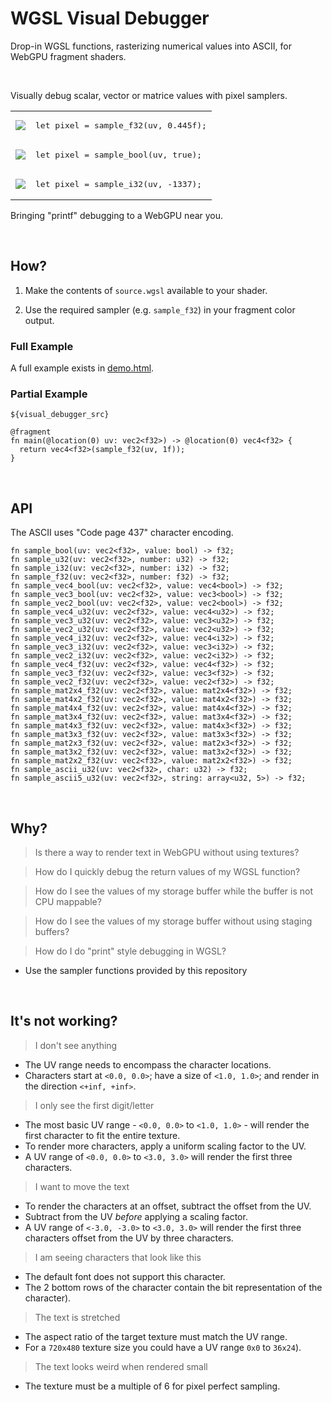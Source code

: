 # WGSL Visual Debugger

Drop-in WGSL functions, rasterizing numerical values into ASCII, for WebGPU fragment shaders.

</br>

Visually debug scalar, vector or matrice values with pixel samplers.

<table>
  <tr>
    <td><img src="https://github.com/user-attachments/assets/7cc6d7ad-d286-4e9a-b8cd-6275a6cd339e"/></td>
    <td><pre>let pixel = sample_f32(uv, 0.445f);</pre></td>
  </tr>
  <tr>
    <td><img src="https://github.com/user-attachments/assets/8a28ed2d-1349-4254-b7f5-0d5df30150dd"/></td>
    <td><pre>let pixel = sample_bool(uv, true);</pre></td>
  </tr>
  <tr>
    <td><img src="https://github.com/user-attachments/assets/76b0f495-43b4-4a6b-9f5e-da2c7c36c952"/></td>
    <td><pre>let pixel = sample_i32(uv, -1337);</pre></td>
  </tr>
</table>

Bringing "printf" debugging to a WebGPU near you.

<br/>

## How?

1) Make the contents of `source.wgsl` available to your shader.

2) Use the required sampler (e.g. `sample_f32`) in your fragment color output.

### Full Example

A full example exists in [demo.html](demo.html).

### Partial Example

```wgsl
${visual_debugger_src}

@fragment
fn main(@location(0) uv: vec2<f32>) -> @location(0) vec4<f32> {
  return vec4<f32>(sample_f32(uv, 1f));
}
```

<br/>

## API

The ASCII uses "Code page 437" character encoding.

```wgsl
fn sample_bool(uv: vec2<f32>, value: bool) -> f32;
fn sample_u32(uv: vec2<f32>, number: u32) -> f32;
fn sample_i32(uv: vec2<f32>, number: i32) -> f32;
fn sample_f32(uv: vec2<f32>, number: f32) -> f32;
fn sample_vec4_bool(uv: vec2<f32>, value: vec4<bool>) -> f32;
fn sample_vec3_bool(uv: vec2<f32>, value: vec3<bool>) -> f32;
fn sample_vec2_bool(uv: vec2<f32>, value: vec2<bool>) -> f32;
fn sample_vec4_u32(uv: vec2<f32>, value: vec4<u32>) -> f32;
fn sample_vec3_u32(uv: vec2<f32>, value: vec3<u32>) -> f32;
fn sample_vec2_u32(uv: vec2<f32>, value: vec2<u32>) -> f32;
fn sample_vec4_i32(uv: vec2<f32>, value: vec4<i32>) -> f32;
fn sample_vec3_i32(uv: vec2<f32>, value: vec3<i32>) -> f32;
fn sample_vec2_i32(uv: vec2<f32>, value: vec2<i32>) -> f32;
fn sample_vec4_f32(uv: vec2<f32>, value: vec4<f32>) -> f32;
fn sample_vec3_f32(uv: vec2<f32>, value: vec3<f32>) -> f32;
fn sample_vec2_f32(uv: vec2<f32>, value: vec2<f32>) -> f32;
fn sample_mat2x4_f32(uv: vec2<f32>, value: mat2x4<f32>) -> f32;
fn sample_mat4x2_f32(uv: vec2<f32>, value: mat4x2<f32>) -> f32;
fn sample_mat4x4_f32(uv: vec2<f32>, value: mat4x4<f32>) -> f32;
fn sample_mat3x4_f32(uv: vec2<f32>, value: mat3x4<f32>) -> f32;
fn sample_mat4x3_f32(uv: vec2<f32>, value: mat4x3<f32>) -> f32;
fn sample_mat3x3_f32(uv: vec2<f32>, value: mat3x3<f32>) -> f32;
fn sample_mat2x3_f32(uv: vec2<f32>, value: mat2x3<f32>) -> f32;
fn sample_mat3x2_f32(uv: vec2<f32>, value: mat3x2<f32>) -> f32;
fn sample_mat2x2_f32(uv: vec2<f32>, value: mat2x2<f32>) -> f32;
fn sample_ascii_u32(uv: vec2<f32>, char: u32) -> f32;
fn sample_ascii5_u32(uv: vec2<f32>, string: array<u32, 5>) -> f32;
```

<br/>

## Why?

> Is there a way to render text in WebGPU without using textures?

> How do I quickly debug the return values of my WGSL function?

> How do I see the values of my storage buffer while the buffer is not CPU mappable?

> How do I see the values of my storage buffer without using staging buffers?

> How do I do "print" style debugging in WGSL?

- Use the sampler functions provided by this repository

<br/>

## It's not working?

> I don't see anything

- The UV range needs to encompass the character locations.
- Characters start at `<0.0, 0.0>`; have a size of `<1.0, 1.0>`; and render in the direction `<+inf, +inf>`.

> I only see the first digit/letter

- The most basic UV range - `<0.0, 0.0>` to `<1.0, 1.0>` - will render the first character to fit the entire texture.
- To render more characters, apply a uniform scaling factor to the UV.
- A UV range of `<0.0, 0.0>` to `<3.0, 3.0>` will render the first three characters.

> I want to move the text

- To render the characters at an offset, subtract the offset from the UV.
- Subtract from the UV _before_ applying a scaling factor.
- A UV range of `<-3.0, -3.0>` to `<3.0, 3.0>` will render the first three characters offset from the UV by three characters.

> I am seeing characters that look like this

- The default font does not support this character.
- The 2 bottom rows of the character contain the bit representation of the character).

> The text is stretched

- The aspect ratio of the target texture must match the UV range.
- For a `720x480` texture size you could have a UV range `0x0` to `36x24`).

> The text looks weird when rendered small

- The texture must be a multiple of 6 for pixel perfect sampling.
